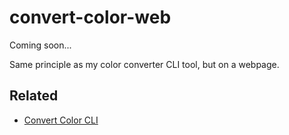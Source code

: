 # convert-color-web

Coming soon...

Same principle as my color converter CLI tool, but on a webpage.


## Related

- [Convert Color CLI](https://github.com/mikemcbride/convert-color-cli)